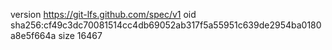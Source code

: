 version https://git-lfs.github.com/spec/v1
oid sha256:cf49c3dc70081514cc4db69052ab317f5a55951c639de2954ba0180a8e5f664a
size 16467
